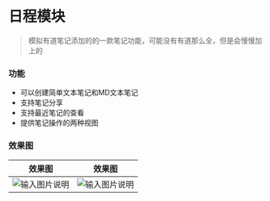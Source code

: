 # 日程模块

> 模拟有道笔记添加的的一款笔记功能，可能没有有道那么全，但是会慢慢加上的

### 功能

- 可以创建简单文本笔记和MD文本笔记
- 支持笔记分享
- 支持最近笔记的查看
- 提供笔记操作的两种视图

### 效果图

|效果图|效果图|
| ------------- | ------------- |
|![输入图片说明](https://images.gitee.com/uploads/images/2020/0217/102006_555ca13f_1541735.png "在这里输入图片标题")|![输入图片说明](https://s2.ax1x.com/2020/02/17/3Cnjwq.png "在这里输入图片标题")|
